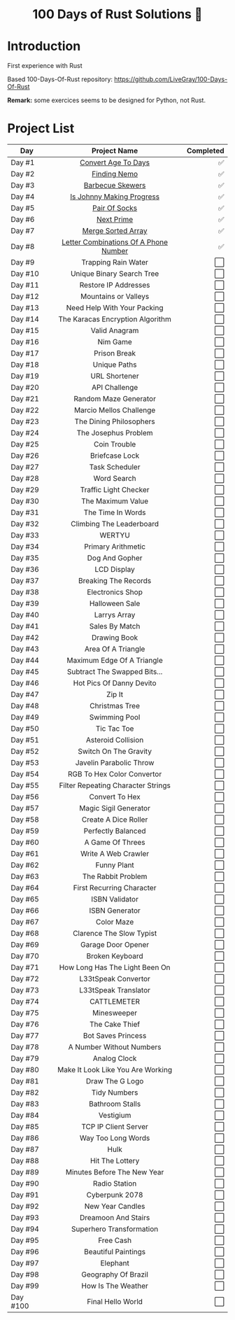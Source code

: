 <h1 align="center">100 Days of Rust Solutions 🦀 </h1>


# Introduction
First experience with Rust

Based 100-Days-Of-Rust repository:
https://github.com/LiveGray/100-Days-Of-Rust

**Remark:** some exercices seems to be designed for Python, not Rust.

# Project List

| Day           | Project Name                       | Completed                 |
| ------------- |:-------------------------------------:| -------------------------:|
| Day #1        | [Convert Age To Days](https://github.com/benbenben2/100-Days-Of-Rust-Solutions/tree/main/Week-01/Day-01_Convert-Ages-To-Days)                   | :white_check_mark:      |
| Day #2        | [Finding Nemo](https://github.com/benbenben2/100-Days-Of-Rust-Solutions/tree/main/Week-01/Day-02_Finding-Nemo)                          | :white_check_mark:      |
| Day #3        | [Barbecue Skewers](https://github.com/benbenben2/100-Days-Of-Rust-Solutions/tree/main/Week-01/Day-03_Barbecue-Skewers)                      | :white_check_mark:      |
| Day #4        | [Is Johnny Making Progress](https://github.com/benbenben2/100-Days-Of-Rust-Solutions/tree/main/Week-01/Day-04_Is-Johnny-Making-Progress)             | :white_check_mark:      |
| Day #5        | [Pair Of Socks](https://github.com/benbenben2/100-Days-Of-Rust-Solutions/tree/main/Week-01/Day-05_Pair-Of-Socks)                         | :white_check_mark:      |
| Day #6        | [Next Prime](https://github.com/benbenben2/100-Days-Of-Rust-Solutions/tree/main/Week-01/Day-06_Next-Prime)                            | :white_check_mark:      |
| Day #7        | [Merge Sorted Array](https://github.com/benbenben2/100-Days-Of-Rust-Solutions/tree/main/Week-01/Day-07_Merge-Sorted-Array)                    | :white_check_mark:      |
| Day #8        | [Letter Combinations Of A Phone Number](https://github.com/benbenben2/100-Days-Of-Rust-Solutions/tree/main/Week-02/Day-08_Letter-Combinations-Of-A-Phone-Number) | :white_check_mark:      |
| Day #9        | Trapping Rain Water                   | :white_large_square:      |
| Day #10       | Unique Binary Search Tree             | :white_large_square:      |
| Day #11       | Restore IP Addresses                  | :white_large_square:      |
| Day #12       | Mountains or Valleys                  | :white_large_square:      |
| Day #13       | Need Help With Your Packing           | :white_large_square:      |
| Day #14       | The Karacas Encryption Algorithm      | :white_large_square:      |
| Day #15       | Valid Anagram                         | :white_large_square:      |
| Day #16       | Nim Game                              | :white_large_square:      |
| Day #17       | Prison Break                          | :white_large_square:      |
| Day #18       | Unique Paths                          | :white_large_square:      |
| Day #19       | URL Shortener                         | :white_large_square:      |
| Day #20       | API Challenge                         | :white_large_square:      |
| Day #21       | Random Maze Generator                 | :white_large_square:      |
| Day #22       | Marcio Mellos Challenge               | :white_large_square:      |
| Day #23       | The Dining Philosophers               | :white_large_square:      |
| Day #24       | The Josephus Problem                  | :white_large_square:      |
| Day #25       | Coin Trouble                          | :white_large_square:      |
| Day #26       | Briefcase Lock                        | :white_large_square:      |
| Day #27       | Task Scheduler                        | :white_large_square:      |
| Day #28       | Word Search                           | :white_large_square:      |
| Day #29       | Traffic Light Checker                 | :white_large_square:      |
| Day #30       | The Maximum Value                     | :white_large_square:      |
| Day #31       | The Time In Words                     | :white_large_square:      |
| Day #32       | Climbing The Leaderboard              | :white_large_square:      |
| Day #33       | WERTYU                                | :white_large_square:      |
| Day #34       | Primary Arithmetic                    | :white_large_square:      |
| Day #35       | Dog And Gopher                        | :white_large_square:      |
| Day #36       | LCD Display                           | :white_large_square:      |
| Day #37       | Breaking The Records                  | :white_large_square:      |
| Day #38       | Electronics Shop                      | :white_large_square:      |
| Day #39       | Halloween Sale                        | :white_large_square:      |
| Day #40       | Larrys Array                          | :white_large_square:      |
| Day #41       | Sales By Match                        | :white_large_square:      |
| Day #42       | Drawing Book                          | :white_large_square:      |
| Day #43       | Area Of A Triangle                    | :white_large_square:      |
| Day #44       | Maximum Edge Of A Triangle            | :white_large_square:      |
| Day #45       | Subtract The Swapped Bits...          | :white_large_square:      |
| Day #46       | Hot Pics Of Danny Devito              | :white_large_square:      |
| Day #47       | Zip It                                | :white_large_square:      |
| Day #48       | Christmas Tree                        | :white_large_square:      |
| Day #49       | Swimming Pool                         | :white_large_square:      |
| Day #50       | Tic Tac Toe                           | :white_large_square:      |
| Day #51       | Asteroid Collision                    | :white_large_square:      |
| Day #52       | Switch On The Gravity                 | :white_large_square:      |
| Day #53       | Javelin Parabolic Throw               | :white_large_square:      |
| Day #54       | RGB To Hex Color Convertor            | :white_large_square:      |
| Day #55       | Filter Repeating Character Strings    | :white_large_square:      |
| Day #56       | Convert To Hex                        | :white_large_square:      |
| Day #57       | Magic Sigil Generator                 | :white_large_square:      |
| Day #58       | Create A Dice Roller                  | :white_large_square:      |
| Day #59       | Perfectly Balanced                    | :white_large_square:      |
| Day #60       | A Game Of Threes                      | :white_large_square:      |
| Day #61       | Write A Web Crawler                   | :white_large_square:      |
| Day #62       | Funny Plant                           | :white_large_square:      |
| Day #63       | The Rabbit Problem                    | :white_large_square:      |
| Day #64       | First Recurring Character             | :white_large_square:      |
| Day #65       | ISBN Validator                        | :white_large_square:      |
| Day #66       | ISBN Generator                        | :white_large_square:      |
| Day #67       | Color Maze                            | :white_large_square:      |
| Day #68       | Clarence The Slow Typist              | :white_large_square:      |
| Day #69       | Garage Door Opener                    | :white_large_square:      |
| Day #70       | Broken Keyboard                       | :white_large_square:      |
| Day #71       | How Long Has The Light Been On        | :white_large_square:      |
| Day #72       | L33tSpeak Convertor                   | :white_large_square:      |
| Day #73       | L33tSpeak Translator                  | :white_large_square:      |
| Day #74       | CATTLEMETER                           | :white_large_square:      |
| Day #75       | Minesweeper                           | :white_large_square:      |
| Day #76       | The Cake Thief                        | :white_large_square:      |
| Day #77       | Bot Saves Princess                    | :white_large_square:      |
| Day #78       | A Number Without Numbers              | :white_large_square:      |
| Day #79       | Analog Clock                          | :white_large_square:      |
| Day #80       | Make It Look Like You Are Working     | :white_large_square:      |
| Day #81       | Draw The G Logo                       | :white_large_square:      |
| Day #82       | Tidy Numbers                          | :white_large_square:      |
| Day #83       | Bathroom Stalls                       | :white_large_square:      |
| Day #84       | Vestigium                             | :white_large_square:      |
| Day #85       | TCP IP Client Server                  | :white_large_square:      |
| Day #86       | Way Too Long Words                    | :white_large_square:      |
| Day #87       | Hulk                                  | :white_large_square:      |
| Day #88       | Hit The Lottery                       | :white_large_square:      |
| Day #89       | Minutes Before The New Year           | :white_large_square:      |
| Day #90       | Radio Station                         | :white_large_square:      |
| Day #91       | Cyberpunk 2078                        | :white_large_square:      |
| Day #92       | New Year Candles                      | :white_large_square:      |
| Day #93       | Dreamoon And Stairs                   | :white_large_square:      |
| Day #94       | Superhero Transformation              | :white_large_square:      |
| Day #95       | Free Cash                             | :white_large_square:      |
| Day #96       | Beautiful Paintings                   | :white_large_square:      |
| Day #97       | Elephant                              | :white_large_square:      |
| Day #98       | Geography Of Brazil                   | :white_large_square:      |
| Day #99       | How Is The Weather                    | :white_large_square:      |
| Day #100      | Final Hello World                     | :white_large_square:      |
